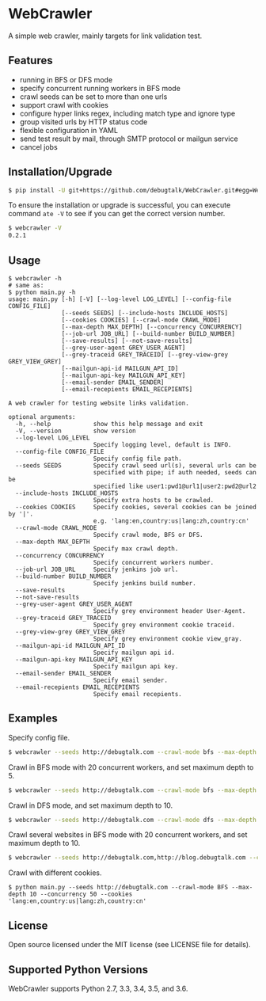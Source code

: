 # WebCrawler

A simple web crawler, mainly targets for link validation test.

## Features

- running in BFS or DFS mode
- specify concurrent running workers in BFS mode
- crawl seeds can be set to more than one urls
- support crawl with cookies
- configure hyper links regex, including match type and ignore type
- group visited urls by HTTP status code
- flexible configuration in YAML
- send test result by mail, through SMTP protocol or mailgun service
- cancel jobs

## Installation/Upgrade

```bash
$ pip install -U git+https://github.com/debugtalk/WebCrawler.git#egg=WebCrawler
```

To ensure the installation or upgrade is successful, you can execute command `ate -V` to see if you can get the correct version number.

```bash
$ webcrawler -V
0.2.1
```

## Usage

```text
$ webcrawler -h
# same as:
$ python main.py -h
usage: main.py [-h] [-V] [--log-level LOG_LEVEL] [--config-file CONFIG_FILE]
               [--seeds SEEDS] [--include-hosts INCLUDE_HOSTS]
               [--cookies COOKIES] [--crawl-mode CRAWL_MODE]
               [--max-depth MAX_DEPTH] [--concurrency CONCURRENCY]
               [--job-url JOB_URL] [--build-number BUILD_NUMBER]
               [--save-results] [--not-save-results]
               [--grey-user-agent GREY_USER_AGENT]
               [--grey-traceid GREY_TRACEID] [--grey-view-grey GREY_VIEW_GREY]
               [--mailgun-api-id MAILGUN_API_ID]
               [--mailgun-api-key MAILGUN_API_KEY]
               [--email-sender EMAIL_SENDER]
               [--email-recepients EMAIL_RECEPIENTS]

A web crawler for testing website links validation.

optional arguments:
  -h, --help            show this help message and exit
  -V, --version         show version
  --log-level LOG_LEVEL
                        Specify logging level, default is INFO.
  --config-file CONFIG_FILE
                        Specify config file path.
  --seeds SEEDS         Specify crawl seed url(s), several urls can be
                        specified with pipe; if auth needed, seeds can be
                        specified like user1:pwd1@url1|user2:pwd2@url2
  --include-hosts INCLUDE_HOSTS
                        Specify extra hosts to be crawled.
  --cookies COOKIES     Specify cookies, several cookies can be joined by '|'.
                        e.g. 'lang:en,country:us|lang:zh,country:cn'
  --crawl-mode CRAWL_MODE
                        Specify crawl mode, BFS or DFS.
  --max-depth MAX_DEPTH
                        Specify max crawl depth.
  --concurrency CONCURRENCY
                        Specify concurrent workers number.
  --job-url JOB_URL     Specify jenkins job url.
  --build-number BUILD_NUMBER
                        Specify jenkins build number.
  --save-results
  --not-save-results
  --grey-user-agent GREY_USER_AGENT
                        Specify grey environment header User-Agent.
  --grey-traceid GREY_TRACEID
                        Specify grey environment cookie traceid.
  --grey-view-grey GREY_VIEW_GREY
                        Specify grey environment cookie view_gray.
  --mailgun-api-id MAILGUN_API_ID
                        Specify mailgun api id.
  --mailgun-api-key MAILGUN_API_KEY
                        Specify mailgun api key.
  --email-sender EMAIL_SENDER
                        Specify email sender.
  --email-recepients EMAIL_RECEPIENTS
                        Specify email recepients.
```

## Examples

Specify config file.

```bash
$ webcrawler --seeds http://debugtalk.com --crawl-mode bfs --max-depth 5 --config-file path/to/config.yml
```

Crawl in BFS mode with 20 concurrent workers, and set maximum depth to 5.

```bash
$ webcrawler --seeds http://debugtalk.com --crawl-mode bfs --max-depth 5 --concurrency 20
```

Crawl in DFS mode, and set maximum depth to 10.

```bash
$ webcrawler --seeds http://debugtalk.com --crawl-mode dfs --max-depth 10
```

Crawl several websites in BFS mode with 20 concurrent workers, and set maximum depth to 10.

```bash
$ webcrawler --seeds http://debugtalk.com,http://blog.debugtalk.com --crawl-mode bfs --max-depth 10 --concurrency 20
```

Crawl with different cookies.

```text
$ python main.py --seeds http://debugtalk.com --crawl-mode BFS --max-depth 10 --concurrency 50 --cookies 'lang:en,country:us|lang:zh,country:cn'
```

## License

Open source licensed under the MIT license (see LICENSE file for details).

## Supported Python Versions

WebCrawler supports Python 2.7, 3.3, 3.4, 3.5, and 3.6.